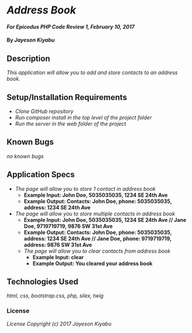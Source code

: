 # _Address Book_

#### _For Epicodus PHP Code Review 1, February 10, 2017_

#### By _**Jayeson Kiyabu**_

## Description
_This application will allow you to add and store contacts to an address book._

## Setup/Installation Requirements

* _Clone GitHub repository_
* _Run composer install in the top level of the project folder_
* _Run the server in the web folder of the project_

## Known Bugs

_no known bugs_

## Application Specs
* _The page will allow you to store 1 contact in address book_
  * **Example Input: John Doe, 5035035035, 1234 SE 24th Ave**
  * **Example Output: Contacts: John Doe, phone: 5035035035, address: 1234 SE 24th Ave**
* _The page will allow you to store multiple contacts in address book_
  * **Example Input: John Doe, 5035035035, 1234 SE 24th Ave // Jane Doe, 9719719719, 9876 SW 31st Ave**
  * **Example Output: Contacts: John Doe, phone: 5035035035, address: 1234 SE 24th Ave // Jane Doe, phone: 9719719719, address: 9876 SW 31st Ave**
  * _The page will allow you to clear contacts from address book_
    * **Example Input: clear**
    * **Example Output: You cleared your address book**

## Technologies Used

_html, css, bootstrap.css, php, silex, twig_

### License

_License
Copyright (c) 2017 Jayeson Kiyabu_

